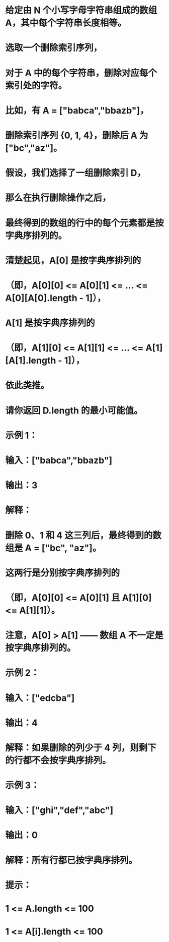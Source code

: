 # 给定由 N 个小写字母字符串组成的数组 A，其中每个字符串长度相等。
# 选取一个删除索引序列，
# 对于 A 中的每个字符串，删除对应每个索引处的字符。
# 比如，有 A = ["babca","bbazb"]，
# 删除索引序列 {0, 1, 4}，删除后 A 为["bc","az"]。
# 假设，我们选择了一组删除索引 D，
# 那么在执行删除操作之后，
# 最终得到的数组的行中的每个元素都是按字典序排列的。
# 清楚起见，A[0] 是按字典序排列的
# （即，A[0][0] <= A[0][1] <= ... <= A[0][A[0].length - 1]），
# A[1] 是按字典序排列的
# （即，A[1][0] <= A[1][1] <= ... <= A[1][A[1].length - 1]），
# 依此类推。
# 请你返回 D.length 的最小可能值。
# 示例 1：
# 输入：["babca","bbazb"]
# 输出：3
# 解释：
# 删除 0、1 和 4 这三列后，最终得到的数组是 A = ["bc", "az"]。
# 这两行是分别按字典序排列的
# （即，A[0][0] <= A[0][1] 且 A[1][0] <= A[1][1]）。
# 注意，A[0] > A[1] —— 数组 A 不一定是按字典序排列的。
# 示例 2：
# 输入：["edcba"]
# 输出：4
# 解释：如果删除的列少于 4 列，则剩下的行都不会按字典序排列。
# 示例 3：
# 输入：["ghi","def","abc"]
# 输出：0
# 解释：所有行都已按字典序排列。
# 提示：
# 1 <= A.length <= 100
# 1 <= A[i].length <= 100
